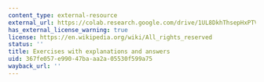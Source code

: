 ```yaml
---
content_type: external-resource
external_url: https://colab.research.google.com/drive/1UL8DkhThsepHxPTVIPg8DpzVgCge6_7q
has_external_license_warning: true
license: https://en.wikipedia.org/wiki/All_rights_reserved
status: ''
title: Exercises with explanations and answers
uid: 367fe057-e990-47ba-aa2a-05530f599a75
wayback_url: ''
---
```

